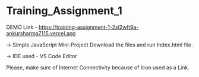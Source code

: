 # Training_Assignment_1

DEMO Link - https://training-assignment-1-2xl2wft9a-ankursharma7115.vercel.app

-> Simple JavaScript Mini-Project
Download the files and run Index.html file.

-> IDE used - VS Code Editor

Please, make sure of Internet Connectivity because of Icon used as a Link.
